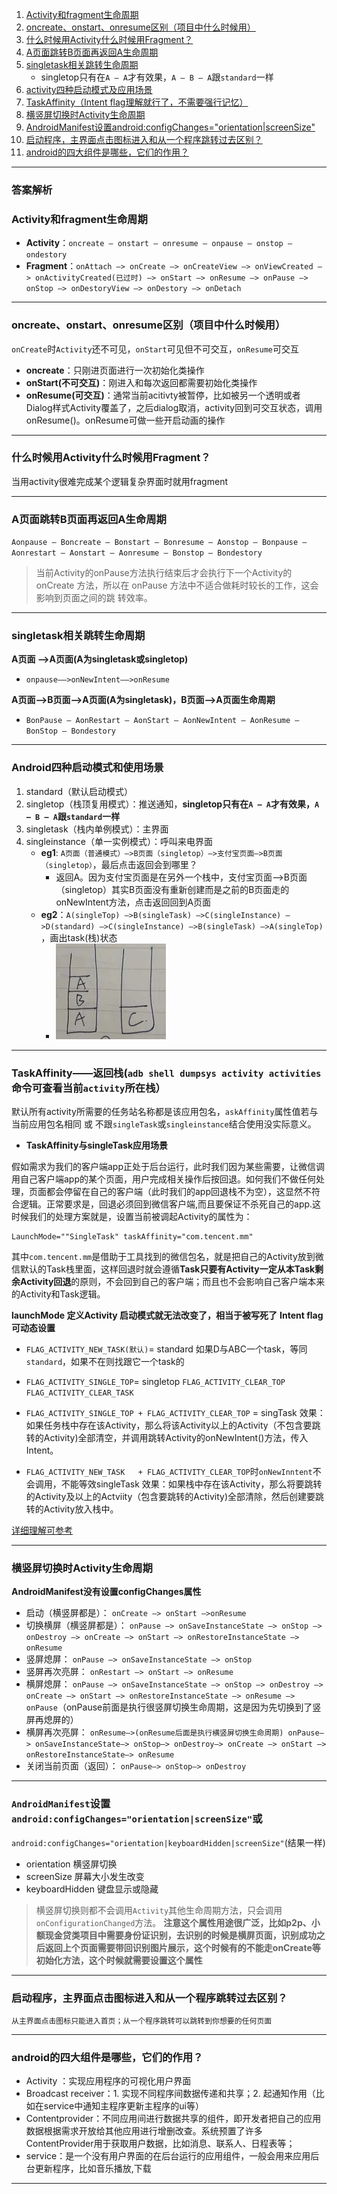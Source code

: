 1. [Activity和fragment生命周期](#lifecycle)
2. [oncreate、onstart、onresume区别（项目中什么时候用）](#whenuse)
3. [什么时候用Activity什么时候用Fragment？](#activityfragment)
4. [A页面跳转B页面再返回A生命周期](#jumplifecycle)
5. [singletask相关跳转生命周期](#singletask)
   - singletop只有在`A — A`才有效果，`A — B — A`跟`standard`一样
6. [activity四种启动模式及应用场景](#launchmode)
7. [TaskAffinity（Intent flag理解就行了，不需要强行记忆）](#TaskAffinity)
8. [横竖屏切换时Activity生命周期](#changevel)
9. [AndroidManifest设置android:configChanges="orientation|screenSize"](#AndroidManifest)
10. [启动程序，主界面点击图标进入和从一个程序跳转过去区别？](#jumpdif)
11. [android的四大组件是哪些，它们的作用？](#fourcomponent)
----------------------------

### 答案解析

### <span id = "lifecycle">Activity和fragment生命周期</span>

   - **Activity**：`oncreate — onstart — onresume — onpause — onstop — ondestory`
   - **Fragment**：`onAttach —> onCreate —> onCreateView —> onViewCreated —> onActivityCreated(已过时) —> onStart —> onResume —> onPause —> onStop —> onDestoryView —> onDestory —> onDetach`

-----------------------

### <span id = "whenuse">oncreate、onstart、onresume区别（项目中什么时候用）</span>

   `onCreate`时`Activity`还不可见，`onStart`可见但不可交互，`onResume`可交互
   - **oncreate**：只刚进页面进行一次初始化类操作
   - **onStart(不可交互)**：刚进入和每次返回都需要初始化类操作
   - **onResume(可交互)**：通常当前acitivty被暂停，比如被另一个透明或者Dialog样式Activity覆盖了，之后dialog取消，activity回到可交互状态，调用onResume()。onResume可做一些开启动画的操作

----------------

### <span id = "activityfragment">什么时候用Activity什么时候用Fragment？</span>
   当用activity很难完成某个逻辑复杂界面时就用fragment

---------------------


### <span id = "jumplifecycle">A页面跳转B页面再返回A生命周期</span>
   `Aonpause — Boncreate — Bonstart — Bonresume — Aonstop — Bonpause —  Aonrestart — Aonstart — Aonresume — Bonstop — Bondestory `
>当前Activity的onPause方法执行结束后才会执行下一个Activity的onCreate
方法，所以在 onPause 方法中不适合做耗时较长的工作，这会影响到页面之间的跳
转效率。

-----------------------

### <span id = "singletask">singletask相关跳转生命周期</span>

**A页面 —>A页面(A为singletask或singletop)**
   - `onpause——>onNewIntent——>onResume`

**A页面——>B页面——>A页面(A为singletask)，B页面——>A页面生命周期**
   - `BonPause — AonRestart — AonStart — AonNewIntent — AonResume — BonStop — Bondestory`

----------------------


### <span id = "launchmode">Android四种启动模式和使用场景</span>

1. standard（默认启动模式）
2. singletop（栈顶复用模式）：推送通知，**singletop只有在`A — A`才有效果，`A — B — A`跟`standard`一样**
3. singletask（栈内单例模式）：主界面
4. singleinstance（单一实例模式）：呼叫来电界面
   - **eg1**: `A页面（普通模式）—>B页面（singletop）—>支付宝页面—>B页面（singletop）`，最后点击返回会到哪里？
     - 返回A。因为支付宝页面是在另外一个栈中，支付宝页面——>B页面（singletop）其实B页面没有重新创建而是之前的B页面走的onNewIntent方法，点击返回回到A页面
   - **eg2**：`A(singleTop) —>B(singleTask) —>C(singleInstance) —>D(standard) —>C(singleInstance) —>B(singleTask) —>A(singleTop) `，画出task(栈)状态
     -  ![task(栈)状态](../../picture/launch_style.png)
     

---------------


### <span id = "TaskAffinity">TaskAffinity——返回栈(`adb shell dumpsys activity activities`命令可查看当前`activity`所在栈）</span>

 默认所有activity所需要的任务站名称都是该应用包名，`askAffinity`属性值若与当前应用包名相同 或 不跟`singleTask`或`singleinstance`结合使用没实际意义。

- **TaskAffinity与singleTask应用场景**

假如需求为我们的客户端app正处于后台运行，此时我们因为某些需要，让微信调用自己客户端app的某个页面，用户完成相关操作后按回退。如何我们不做任何处理，页面都会停留在自己的客户端（此时我们的app回退栈不为空），这显然不符合逻辑。正常要求是，回退必须回到微信客户端,而且要保证不杀死自己的app.这时候我们的处理方案就是，设置当前被调起Activity的属性为：
```
LaunchMode=""SingleTask" taskAffinity="com.tencent.mm"
```
其中`com.tencent.mm`是借助于工具找到的微信包名，就是把自己的Activity放到微信默认的Task栈里面，这样回退时就会遵循**Task只要有Activity一定从本Task剩余Activity回退**的原则，不会回到自己的客户端；而且也不会影响自己客户端本来的Activity和Task逻辑。

**launchMode 定义Activity 启动模式就无法改变了，相当于被写死了**
**Intent flag可动态设置**


- `FLAG_ACTIVITY_NEW_TASK(默认)`= standard
  如果D与ABC一个task，等同`standard`，如果不在则找跟它一个task的
- `FLAG_ACTIVITY_SINGLE_TOP`= singletop
  `FLAG_ACTIVITY_CLEAR_TOP`
  `FLAG_ACTIVITY_CLEAR_TASK`

- `FLAG_ACTIVITY_SINGLE_TOP + FLAG_ACTIVITY_CLEAR_TOP` = singTask
  效果：如果任务栈中存在该Activity，那么将该Activity以上的Activity（不包含要跳转的Activity)全部清空，并调用跳转Activity的onNewIntent()方法，传入Intent。

- `FLAG_ACTIVITY_NEW_TASK   + FLAG_ACTIVITY_CLEAR_TOP`时`onNewInntent`不会调用，不能等效singleTask
  效果：如果栈中存在该Activity，那么将要跳转的Activity及以上的Actviity（包含要跳转的Activity)全部清除，然后创建要跳转的Activity放入栈中。

[详细理解可参考](https://github.com/leavesCZY/AndroidGuide/blob/master/%E4%B8%80%E6%96%87%E8%AF%BB%E6%87%82%20Activity%20%E7%9A%84%E5%90%AF%E5%8A%A8%E6%A8%A1%E5%BC%8F.md)


-------------------------

### <span id = "changevel">横竖屏切换时Activity生命周期</span>

**AndroidManifest没有设置configChanges属性**
- 启动（横竖屏都是）：
      `onCreate —> onStart —>onResume`
- 切换横屏（横竖屏都是）：
      `onPause —> onSaveInstanceState —> onStop —> onDestroy —> onCreate —> onStart —> onRestoreInstanceState —> onResume`
- 竖屏熄屏：
      `onPause —> onSaveInstanceState —> onStop`
- 竖屏再次亮屏：
      `onRestart —> onStart —> onResume`
- 横屏熄屏：
      `onPause —> onSaveInstanceState —> onStop —> onDestroy —> onCreate —> onStart —> onRestoreInstanceState —> onResume —> onPause`（onPause前面是执行很竖屏切换生命周期，这是因为先切换到了竖屏再熄屏的）
- 横屏再次亮屏：
      `onResume—>(onResume后面是执行横竖屏切换生命周期) onPause—> onSaveInstanceState—> onStop—> onDestroy—> onCreate —> onStart —> onRestoreInstanceState—> onResume`
- 关闭当前页面（返回）：
      `onPause—> onStop—> onDestroy`

-----------------------


### <span id = "AndroidManifest">`AndroidManifest`设置`android:configChanges="orientation|screenSize"`或
`android:configChanges="orientation|keyboardHidden|screenSize"`(结果一样)</span>
- orientation             横竖屏切换
- screenSize            屏幕大小发生改变
- keyboardHidden   键盘显示或隐藏
>横竖屏切换则都不会调用`Activity`其他生命周期方法，只会调用`onConfigurationChanged`方法。
   **注意这个属性用途很广泛，比如p2p、小额现金贷类项目中需要身份证识别，去识别的时候是横屏页面，识别成功之后返回上个页面需要带回识别图片展示，这个时候有的不能走onCreate等初始化方法，这个时候就需要设置这个属性**


-----------------------
### <span id = "jumpdif">启动程序，主界面点击图标进入和从一个程序跳转过去区别？</span>
    从主界面点击图标只能进入首页；从一个程序跳转可以跳转到你想要的任何页面


--------------------

### <span id = "fourcomponent">android的四大组件是哪些，它们的作用？</span>

- Activity ：实现应用程序的可视化用户界面
- Broadcast receiver：1. 实现不同程序间数据传递和共享；2. 起通知作用（比如在service中通知主程序更新主程序的ui等）
-  Contentprovider：不同应用间进行数据共享的组件，即开发者把自己的应用数据根据需求开放给其他应用进行增删改查。系统预置了许多ContentProvider用于获取用户数据，比如消息、联系人、日程表等；
-  service：是一个没有用户界面的在后台运行的应用组件，一般会用来应用后台更新程序，比如音乐播放,下载

-----------------
